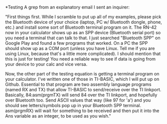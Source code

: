 *Testing
A grep from an explanatory email I sent an inquirer:

"First things first. While I scramble to put up all of my examples, please pick the Bluetooth device of your choice (laptop, PC w/ Bluetooth dongle, phone, etc.) and install some sort of Bluetooth terminal program on it. The RN-42 now in your calculator shows up as an SPP device (Bluetooth serial port) so you need a terminal that can talk to that. I just searched "Bluetooth SPP" on Google Play and found a few programs that worked. On a PC the SPP should show up as a COM port (unless you have Linux. Tell me if you are using Linux, because that's a little more complicated). I should mention that this is just for testing! You need a reliable way to see if data is going from your device to your calc and vice versa.

Now, the other part of the testing equation is getting a terminal program on your calculator. I've written one of those in TI-BASIC, which I will put up on Github. Essential to that program are two assembly language programs (named RX and TX) that allow TI-BASIC to send/receive over the TI linkport. Basically, 84:asm(prgmTX) will send 84 over the TI linkport, and hopefully over Bluetooth too. Send ASCII values that way (like 97 for 'a') and you should see letters/symbols pop up in your Bluetooth SPP terminal. asm(prgmRX) will wait for something to be received and then put it into the Ans variable as an integer, to be used as you wish."